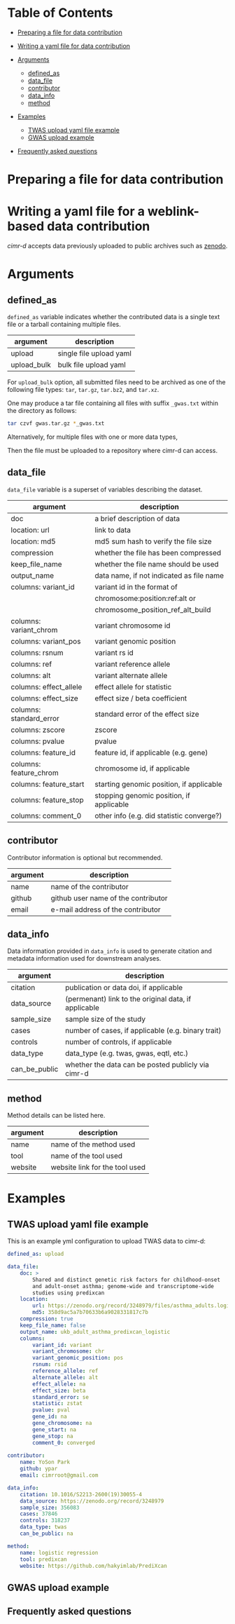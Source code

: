 
# Table of Contents

- [Preparing a file for data contribution](#preparing-a-file-for-data-contribution)

- [Writing a yaml file for data contribution](#writing-a-yaml-file-for-data-contribution)

- [Arguments](#arguments)
  - [defined_as](#defined_as)
  - [data_file](#data_file)
  - [contributor](#contributor)
  - [data_info](#data_info)
  - [method](#method)

- [Examples](#examples)
  - [TWAS upload yaml file example](#twas-upload-yaml-file-example)
  - [GWAS upload example](#gwas-upload-example)

- [Frequently asked questions](#frequently-asked-questions)



# Preparing a file for data contribution




# Writing a yaml file for a weblink-based data contribution

_cimr-d_ accepts data previously uploaded to public archives such as 
[zenodo](https://zenodo.org/).




# Arguments

## defined_as

`defined_as` variable indicates whether the contributed data is a
single text file or a tarball containing multiple files.


| argument    | description             |
|-------------|-------------------------|
| upload      | single file upload yaml |
| upload_bulk | bulk file upload yaml   |

For `upload_bulk` option, all submitted files need to be archived as 
one of the following file types: `tar`, `tar.gz`, `tar.bz2`, and `tar.xz`.

One may produce a tar file containing all files with suffix `_gwas.txt` within 
the directory as follows:

```bash
tar czvf gwas.tar.gz *_gwas.txt
```

Alternatively, for multiple files with one or more data types, 


Then the file must be uploaded to a repository where cimr-d can access.



## data_file

`data_file` variable is a superset of variables describing the dataset. 


| argument                    | description                              |
|-----------------------------|------------------------------------------|
| doc                         | a brief description of data              | 
| location: url               | link to data                             |
| location: md5               | md5 sum hash to verify the file size     |
| compression                 | whether the file has been compressed     |
| keep_file_name              | whether the file name should be used     |
| output_name                 | data name, if not indicated as file name |
| columns: variant_id         | variant id in the format of              |
|                             | chromosome:position:ref:alt or           |
|                             | chromosome_position_ref_alt_build        |
| columns: variant_chrom      | variant chromosome id                    |
| columns: variant_pos        | variant genomic position                 |
| columns: rsnum              | variant rs id                            |
| columns: ref                | variant reference allele                 |
| columns: alt                | variant alternate allele                 |
| columns: effect_allele      | effect allele for statistic              |
| columns: effect_size        | effect size / beta coefficient           |
| columns: standard_error     | standard error of the effect size        |
| columns: zscore             | zscore                                   |
| columns: pvalue             | pvalue                                   |
| columns: feature_id         | feature id, if applicable (e.g. gene)    |
| columns: feature_chrom      | chromosome id, if applicable             |
| columns: feature_start      | starting genomic position, if applicable |
| columns: feature_stop       | stopping genomic position, if applicable |
| columns: comment_0          | other info (e.g. did statistic converge?)|



## contributor

Contributor information is optional but recommended.


| argument    | description                         |
|-------------|-------------------------------------|
| name        | name of the contributor             |
| github      | github user name of the contributor |
| email       | e-mail address of the contributor   |



## data_info 

Data information provided in `data_info` is used to generate citation 
and metadata information used for downstream analyses.


| argument      | description                                          |
|---------------|------------------------------------------------------|
| citation      | publication or data doi, if applicable               |
| data_source   | (permenant) link to the original data, if applicable |
| sample_size   | sample size of the study                             |
| cases         | number of cases, if applicable (e.g. binary trait)   |
| controls      | number of controls, if applicable                    |
| data_type     | data_type (e.g. twas, gwas, eqtl, etc.)              |
| can_be_public | whether the data can be posted publicly via cimr-d   |



## method 

Method details can be listed here.

| argument  | description                    |
|-----------|--------------------------------|
| name      | name of the method used        |
| tool      | name of the tool used          |
| website   | website link for the tool used |



# Examples


## TWAS upload yaml file example
This is an example yml configuration to upload TWAS data to cimr-d:


```yaml
defined_as: upload

data_file:
    doc: >
        Shared and distinct genetic risk factors for childhood-onset 
        and adult-onset asthma; genome-wide and transcriptome-wide 
        studies using predixcan
    location:
        url: https://zenodo.org/record/3248979/files/asthma_adults.logistic.assoc.tsv.gz
        md5: 358d9ac5a7b70633b6a9028331817c7b
    compression: true
    keep_file_name: false
    output_name: ukb_adult_asthma_predixcan_logistic
    columns:
        variant_id: variant
        variant_chromosome: chr
        variant_genomic_position: pos
        rsnum: rsid
        reference_allele: ref
        alternate_allele: alt
        effect_allele: na
        effect_size: beta
        standard_error: se
        statistic: zstat
        pvalue: pval
        gene_id: na
        gene_chromosome: na
        gene_start: na
        gene_stop: na
        comment_0: converged
        
contributor:
    name: YoSon Park
    github: ypar
    email: cimrroot@gmail.com

data_info:
    citation: 10.1016/S2213-2600(19)30055-4
    data_source: https://zenodo.org/record/3248979
    sample_size: 356083
    cases: 37846
    controls: 318237
    data_type: twas
    can_be_public: na

method:
    name: logistic regression
    tool: predixcan
    website: https://github.com/hakyimlab/PrediXcan 
```



## GWAS upload example





## Frequently asked questions

